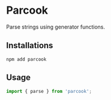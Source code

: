 # Parcook

Parse strings using generator functions.

## Installations

```console
npm add parcook
```

## Usage

```typescript
import { parse } from 'parcook';


```
